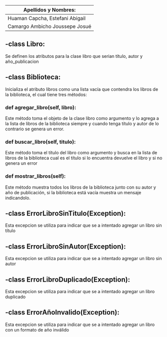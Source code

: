 | Apellidos y Nombres:            |  
|---------------------------------|
| Huaman Capcha, Estefani Abigail | 
| Camargo Ambicho Joussepe Josué  |


##  -class Libro:
Se definen los atributos para la clase libro que serian título, autor y año_publicacion
## -class Biblioteca:
Inicializa el atributo libros como una lista vacía que contendra los libros de la biblioteca, el cual tiene tres métodos:
### def agregar_libro(self, libro):
Este método toma el objeto de la clase libro como argumento y lo agrega a la lista de libros de la biblioteca siempre y cuando tenga título y autor de lo contrario se genera un error.
### def buscar_libro(self, titulo):
Este método toma el título del libro como argumento y busca en la lista de libros de la biblioteca cual es el título si lo encuentra devuelve el libro y si no genera un error
### def mostrar_libros(self):
Este método muestra todos los libros de la biblioteca junto con su autor y año de publicación, si la biblioteca está vacía muestra un mensaje indicandolo.
## -class ErrorLibroSinTitulo(Exception):
Esta excepcion se utiliza para indicar que se a intentado agregar un libro sin título
## -class ErrorLibroSinAutor(Exception):
Esta excepcion se utiliza para indicar que se a intentado agregar un libro sin autor
## -class ErrorLibroDuplicado(Exception):
Esta excepcion se utiliza para indicar que se a intentado agregar un libro duplicado
## -class ErrorAñoInvalido(Exception):
Esta excepcion se utiliza para indicar que se a intentado agregar un libro con un formato de año inválido

